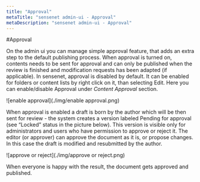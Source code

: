```yaml
---
title: "Approval"
metaTitle: "sensenet admin-ui - Approval"
metaDescription: "sensenet admin-ui - Approval"
---
```


#Approval

On the admin ui you can manage simple approval feature, that adds an extra step to the default publishing process. 
When approval is turned on, contents needs to be sent for approval and can only be published when the review is finished and modification requests has been adapted (if applicable). 
In sensenet, approval is disabled by default. It can be enabled for folders or content lists by right click on it, than selecting Edit. Here you can enable/disable Approval under _Content Approval_ section.

![enable approval](./img/enable approval.png)

When approval is enabled a draft is born by the author which will be then sent for review - the system creates a version labeled Pending for approval (see “Locked” status in the picture below). This version is visible only for administrators and users who have permission to approve or reject it. The editor (or approver) can approve the document as it is, or propose changes. In this case the draft is modified and resubmitted by the author.

![approve or reject](./img/approve or reject.png)

When everyone is happy with the result, the document gets approved and published.
